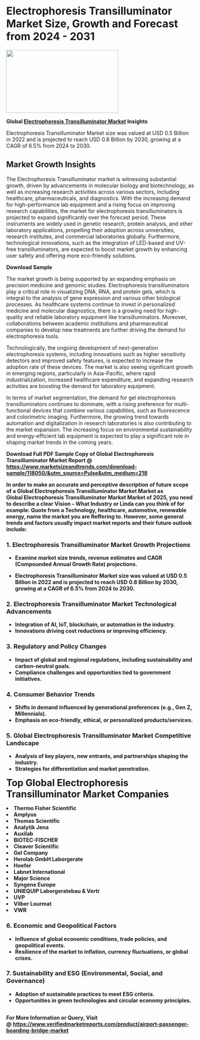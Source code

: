 <H1>Electrophoresis Transilluminator Market Size, Growth and Forecast from 2024 - 2031</H1><img class="aligncenter size-medium wp-image-584254" src="https://thirdeyenews.in/wp-content/uploads/2024/09/Global-Market-Research-300x168.jpeg" alt="" width="300" height="168" /><p><strong>Global&nbsp;<a href="https://www.marketsizeandtrends.com/download-sample/118050/&amp;utm_source=Pulse&amp;utm_medium=218">Electrophoresis Transilluminator Market</a> Insights</strong></p><p>Electrophoresis Transilluminator Market size was valued at USD 0.5 Billion in 2022 and is projected to reach USD 0.8 Billion by 2030, growing at a CAGR of 6.5% from 2024 to 2030.</p><p><h2>Market Growth Insights</h2> <p>The Electrophoresis Transilluminator market is witnessing substantial growth, driven by advancements in molecular biology and biotechnology, as well as increasing research activities across various sectors, including healthcare, pharmaceuticals, and diagnostics. With the increasing demand for high-performance lab equipment and a rising focus on improving research capabilities, the market for electrophoresis transilluminators is projected to expand significantly over the forecast period. These instruments are widely used in genetic research, protein analysis, and other laboratory applications, propelling their adoption across universities, research institutes, and commercial laboratories globally. Furthermore, technological innovations, such as the integration of LED-based and UV-free transilluminators, are expected to boost market growth by enhancing user safety and offering more eco-friendly solutions.</p> <p><strong>Download Sample</strong></p> <p>The market growth is being supported by an expanding emphasis on precision medicine and genomic studies. Electrophoresis transilluminators play a critical role in visualizing DNA, RNA, and protein gels, which is integral to the analysis of gene expression and various other biological processes. As healthcare systems continue to invest in personalized medicine and molecular diagnostics, there is a growing need for high-quality and reliable laboratory equipment like transilluminators. Moreover, collaborations between academic institutions and pharmaceutical companies to develop new treatments are further driving the demand for electrophoresis tools.</p> <p>Technologically, the ongoing development of next-generation electrophoresis systems, including innovations such as higher sensitivity detectors and improved safety features, is expected to increase the adoption rate of these devices. The market is also seeing significant growth in emerging regions, particularly in Asia-Pacific, where rapid industrialization, increased healthcare expenditure, and expanding research activities are boosting the demand for laboratory equipment.</p> <p>In terms of market segmentation, the demand for gel electrophoresis transilluminators continues to dominate, with a rising preference for multi-functional devices that combine various capabilities, such as fluorescence and colorimetric imaging. Furthermore, the growing trend towards automation and digitalization in research laboratories is also contributing to the market expansion. The increasing focus on environmental sustainability and energy-efficient lab equipment is expected to play a significant role in shaping market trends in the coming years.</p> <p><strong></p><p><span class=""><strong>Download Full PDF Sample Copy of Global Electrophoresis Transilluminator Market Report</strong> @ <a href="https://www.marketsizeandtrends.com/download-sample/118050/&amp;utm_source=Pulse&amp;utm_medium=218" target="_blank">https://www.marketsizeandtrends.com/download-sample/118050/&amp;utm_source=Pulse&amp;utm_medium=218</a></span></p><p>In order to make an accurate and perceptive description of future scope of a Global&nbsp;Electrophoresis Transilluminator Market Market as Global&nbsp;Electrophoresis Transilluminator Market Market of 2025, you need to describe a clear Vision &ndash; What Industry or Linda can you think of for example: Quote from a Technology, healthcare, automotive, renewable energy, name the market you are Reffering to. However, some general trends and factors usually impact market reports and their future outlook include:</p><h3>1.&nbsp;<strong>Electrophoresis Transilluminator Market Growth Projections</strong></h3><ul><li>Examine market size trends, revenue estimates and CAGR (Compounded Annual Growth Rate) projections.</li><li><p>Electrophoresis Transilluminator Market size was valued at USD 0.5 Billion in 2022 and is projected to reach USD 0.8 Billion by 2030, growing at a CAGR of 6.5% from 2024 to 2030.</p></li></ul><h3>2.&nbsp;<strong>Electrophoresis Transilluminator Market Technological Advancements</strong></h3><ul><li>Integration of AI, IoT, blockchain, or automation in the industry.</li><li>Innovations driving cost reductions or improving efficiency.</li></ul><h3>3.&nbsp;<strong>Regulatory and Policy Changes</strong></h3><ul><li>Impact of global and regional regulations, including sustainability and carbon-neutral goals.</li><li>Compliance challenges and opportunities tied to government initiatives.</li></ul><h3>4.&nbsp;<strong>Consumer Behavior Trends</strong></h3><ul><li>Shifts in demand influenced by generational preferences (e.g., Gen Z, Millennials).</li><li>Emphasis on eco-friendly, ethical, or personalized products/services.</li></ul><h3>5.&nbsp;<strong>Global Electrophoresis Transilluminator Market Competitive Landscape</strong></h3><ul><li>Analysis of key players, new entrants, and partnerships shaping the industry.</li><li>Strategies for differentiation and market penetration.</li></ul><p data-pm-slice="1 1 []"><span style="color: inherit; font-family: inherit; font-size: 25px;">Top Global Electrophoresis Transilluminator Market Companies</span></p><div class="" data-test-id=""><p><li>Thermo Fisher Scientific</li><li> Amplyus</li><li> Thomas Scientific</li><li> Analytik Jena</li><li> Auxilab</li><li> BIOTEC-FISCHER</li><li> Cleaver Scientific</li><li> Gel Company</li><li> Herolab GmbH Laborgerate</li><li> Hoefer</li><li> Labnet International</li><li> Major Science</li><li> Syngene Europe</li><li> UNIEQUIP Laborgeratebau & Vertr</li><li> UVP</li><li> Vilber Lourmat</li><li> VWR</li></p></div><h3>6.&nbsp;<strong>Economic and Geopolitical Factors</strong></h3><ul><li>Influence of global economic conditions, trade policies, and geopolitical events.</li><li>Resilience of the market to inflation, currency fluctuations, or global crises.</li></ul><h3>7.&nbsp;<strong>Sustainability and ESG (Environmental, Social, and Governance)</strong></h3><ul><li>Adoption of sustainable practices to meet ESG criteria.</li><li>Opportunities in green technologies and circular economy principles.</li></ul><h2><strong style="font-size: 14px;">For More Information or Query, Visit @&nbsp;</strong><a style="background-color: #ffffff; font-size: 14px;" href="https://www.marketsizeandtrends.com/report/electrophoresis-transilluminator-market/" target="_blank">https://www.verifiedmarketreports.com/product/airport-passenger-boarding-bridge-market</a></h2>
